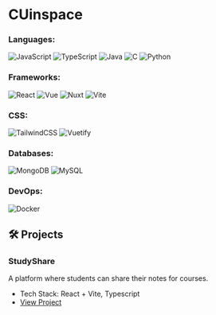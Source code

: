 # CUinspace

### Languages:
![JavaScript](https://img.shields.io/badge/-JavaScript-F7DF1E?style=for-the-badge&logo=javascript&logoColor=black)
![TypeScript](https://img.shields.io/badge/-TypeScript-3178C6?style=for-the-badge&logo=typescript&logoColor=white)
![Java](https://img.shields.io/badge/Java-ED8B00?style=for-the-badge&logo=openjdk&logoColor=white)
![C](https://img.shields.io/badge/-C-239120?style=for-the-badge&logoColor=white)
![Python](https://img.shields.io/badge/Python-3776AB?style=for-the-badge&logo=python&logoColor=white)

### Frameworks:
![React](https://img.shields.io/badge/-React-61DAFB?style=for-the-badge&logo=react&logoColor=white)
![Vue](https://img.shields.io/badge/Vue-35495E?style=for-the-badge&logo=vue.js&logoColor=4FC08D)
![Nuxt](https://img.shields.io/badge/Nuxt-00DC82?style=for-the-badge&logo=nuxtdotjs&logoColor=white)
![Vite](https://img.shields.io/badge/-Vite-4FC08D?style=for-the-badge&logo=vite&logoColor=white)

### CSS:
![TailwindCSS](https://img.shields.io/badge/Tailwind_CSS-38B2AC?style=for-the-badge&logo=tailwind-css&logoColor=white)
![Vuetify](https://img.shields.io/badge/Vuetify-1867C0?style=for-the-badge&logo=vuetify&logoColor=AEDDFF)

### Databases:
![MongoDB](https://img.shields.io/badge/MongoDB-4EA94B?style=for-the-badge&logo=mongodb&logoColor=white)
![MySQL](https://img.shields.io/badge/-MySQL-4479A1?style=for-the-badge&logo=mysql&logoColor=white)

### DevOps:
![Docker](https://img.shields.io/badge/Docker-Containerization-blue?logo=docker)

## 🛠 Projects
### StudyShare
A platform where students can share their notes for courses.
- Tech Stack: React + Vite, Typescript
- [View Project](https://github.com/sususu5/StudyShare)

